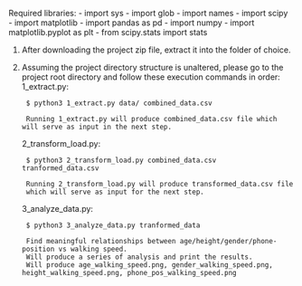 Required libraries:
    - import sys
    - import glob
    - import names
    - import scipy
    - import matplotlib
    - import pandas as pd
    - import numpy
    - import matplotlib.pyplot as plt
    - from scipy.stats import stats
    
1. After downloading the project zip file, extract it into the folder of choice.

2. Assuming the project directory structure is unaltered, please go to the project root directory and follow these execution commands in order:
    1_extract.py:

        $ python3 1_extract.py data/ combined_data.csv
        
        Running 1_extract.py will produce combined_data.csv file which will serve as input in the next step.
    
    2_transform_load.py:

        $ python3 2_transform_load.py combined_data.csv tranformed_data.csv
        
        Running 2_transform_load.py will produce transformed_data.csv file 
        which will serve as input for the next step.
             
    3_analyze_data.py:
    
        $ python3 3_analyze_data.py tranformed_data
        
        Find meaningful relationships between age/height/gender/phone-position vs walking speed.
        Will produce a series of analysis and print the results.
        Will produce age_walking_speed.png, gender_walking_speed.png, height_walking_speed.png, phone_pos_walking_speed.png
  
